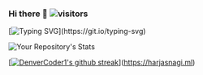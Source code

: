 ### Hi there 👋 ![visitors](https://visitor-badge.glitch.me/badge?page_id=harjasnagi.visitor-badge)

[![Typing SVG](https://readme-typing-svg.herokuapp.com/?lines=Hello+World.;Welcome+to+my+github+profile.;Try+googling+harjasnagi.)](https://git.io/typing-svg)

![Your Repository's Stats](https://github-readme-stats.vercel.app/api?username=harjasnagi&show_icons=true)

[[![DenverCoder1's github streak](https://github-readme-streak-stats.herokuapp.com/?user=harjasnagi&theme=blue-green)](https://github.com/DenverCoder1/github-readme-streak-stats)](https://harjasnagi.ml)

<!--
**harjasnagi/harjasnagi** is a ✨ _special_ ✨ repository because its `README.md` (this file) appears on your GitHub profile.

Here are some ideas to get you started:

- 🔭 I’m currently working on ...
- 🌱 I’m currently learning ...
- 👯 I’m looking to collaborate on ...
- 🤔 I’m looking for help with ...
- 💬 Ask me about ...
- 📫 How to reach me: ...
- 😄 Pronouns: ...
- ⚡ Fun fact: ...
-->
<!-- ![Anurag's GitHub stats](https://github-readme-stats.vercel.app/api?username=harjasnagi&show_icons=true&theme=nightowl) -->
